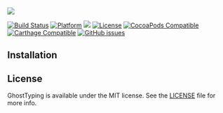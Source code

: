 #

<img src="https://raw.githubusercontent.com/huynguyen-n/GhostTyping/master/meta/repo_banner.png"/>

[![Build Status](https://travis-ci.com/huynguyen-n/GhostTyping.svg?branch=master)](https://travis-ci.com/huynguyen-n/GhostTyping) [![Platform](https://img.shields.io/badge/platform-ios-green.svg?style=flat-square)](https://github.com/huynguyen-n/GhostTyping) [![](https://img.shields.io/badge/Swift-3.2-blue.svg?style=flat-square)](https://github.com/huynguyen-n/GhostTyping) [![License](https://img.shields.io/cocoapods/l/GhostTyping.svg?style=flat-square)](LICENSE) 
[![CocoaPods Compatible](https://img.shields.io/cocoapods/v/GhostTyping.svg)](https://img.shields.io/cocoapods/v/GhostTyping.svg)
[![Carthage Compatible](https://img.shields.io/badge/Carthage-compatible-4BC51D.svg?style=flat)](https://github.com/Carthage/Carthage) [![GitHub issues](https://img.shields.io/github/issues/huynguyen-n/GhostTyping.svg?style=flat-square)](https://github.com/huynguyen-n/GhostTyping/issues)

## Installation



## License

GhostTyping is available under the MIT license. See the [LICENSE](LICENSE) file for more info.



